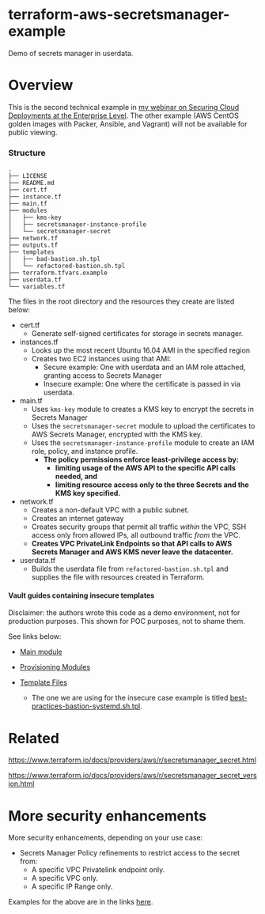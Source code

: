 # terraform-aws-secretsmanager-example

Demo of secrets manager in userdata. 

# Overview

This is the second technical example in [my webinar on Securing Cloud Deployments at the Enterprise Level](https://www.synopsys.com/blogs/software-security/secure-cloud-deployments-webinar/). The other example (AWS CentOS golden images with Packer, Ansible, and Vagrant) will not be available for public viewing.

### Structure
```
.
├── LICENSE
├── README.md
├── cert.tf
├── instance.tf
├── main.tf
├── modules
│   ├── kms-key
│   ├── secretsmanager-instance-profile
│   └── secretsmanager-secret
├── network.tf
├── outputs.tf
├── templates
│   ├── bad-bastion.sh.tpl
│   └── refactored-bastion.sh.tpl
├── terraform.tfvars.example
├── userdata.tf
└── variables.tf
```

The files in the root directory and the resources they create are listed below:

* cert.tf
  * Generate self-signed certificates for storage in secrets manager.
* instances.tf
  * Looks up the most recent Ubuntu 16.04 AMI in the specified region
  * Creates two EC2 instances using that AMI:
    * Secure example: One with userdata and an IAM role attached, granting access to Secrets Manager
    * Insecure example: One where the certificate is passed in via userdata.
* main.tf
  * Uses `kms-key` module to creates a KMS key to encrypt the secrets in Secrets Manager
  * Uses the `secretsmanager-secret` module to upload the certificates to AWS Secrets Manager, encrypted with the KMS key.
  * Uses the `secretsmanager-instance-profile` module to create an IAM role, policy, and instance profile. 
    * **The policy permissions enforce least-privilege access by:**
      * **limiting usage of the AWS API to the specific API calls needed, and**
      * **limiting resource access only to the three Secrets and the KMS key specified.**
* network.tf
  * Creates a non-default VPC with a public subnet.
  * Creates an internet gateway 
  * Creates security groups that permit all traffic _within_ the VPC, SSH access only from allowed IPs, all outbound traffic _from_ the VPC.
  * **Creates VPC PrivateLink Endpoints so that API calls to AWS Secrets Manager and AWS KMS never leave the datacenter.**
* userdata.tf
  * Builds the userdata file from `refactored-bastion.sh.tpl` and supplies the file with resources created in Terraform.

#### Vault guides containing insecure templates

Disclaimer: the authors wrote this code as a demo environment, not for production purposes. This shown for POC purposes, not to shame them.

See links below:

* [Main module](https://github.com/hashicorp/vault-guides/tree/340b5d107a459c49d0d9ac63eb4d23376a15a096)

* [Provisioning Modules](https://github.com/hashicorp/vault-guides/tree/340b5d107a459c49d0d9ac63eb4d23376a15a096/operations/provision-vault/best-practices/terraform-aws)

* [Template Files](https://github.com/hashicorp/vault-guides/tree/340b5d107a459c49d0d9ac63eb4d23376a15a096/operations/provision-vault/templates)
  * The one we are using for the insecure case example is titled [best-practices-bastion-systemd.sh.tpl](https://github.com/hashicorp/vault-guides/blob/340b5d107a459c49d0d9ac63eb4d23376a15a096/operations/provision-vault/templates/best-practices-bastion-systemd.sh.tpl).


# Related

https://www.terraform.io/docs/providers/aws/r/secretsmanager_secret.html

https://www.terraform.io/docs/providers/aws/r/secretsmanager_secret_version.html

# More security enhancements

More security enhancements, depending on your use case:

* Secrets Manager Policy refinements to restrict access to the secret from:
  * A specific VPC Privatelink endpoint only.
  * A specific VPC only.
  * A specific IP Range only.

Examples for the above are in the links [here](https://docs.aws.amazon.com/secretsmanager/latest/userguide/rotation-network-rqmts.html#vpc-endpoint-policies). 